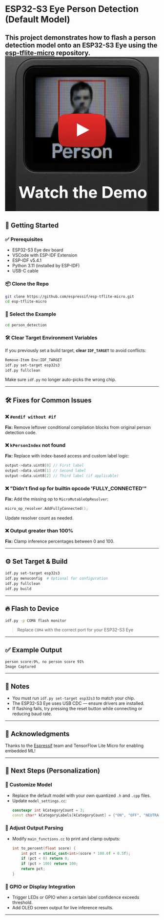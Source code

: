# ESP32-S3 Eye Person Detection (Default Model)

This project demonstrates how to flash a **person detection model** onto an **ESP32-S3 Eye** using the [esp-tflite-micro](https://github.com/espressif/esp-tflite-micro) repository.
[![Watch the demo](assets/Thumnail.png)](https://youtu.be/mUfiENhntOk)
---

## 🚀 Getting Started

### ✅ Prerequisites
- ESP32-S3 Eye dev board
- VSCode with ESP-IDF Extension
- ESP-IDF v5.4.1
- Python 3.11 (installed by ESP-IDF)
- USB-C cable

### 📦 Clone the Repo
```bash
git clone https://github.com/espressif/esp-tflite-micro.git
cd esp-tflite-micro
```

### 📂 Select the Example
```bash
cd person_detection
```

### 🛠️ Clear Target Environment Variables
If you previously set a build target, **clear `IDF_TARGET`** to avoid conflicts:
```bash
Remove-Item Env:IDF_TARGET
idf.py set-target esp32s3
idf.py fullclean
```
Make sure `idf.py` no longer auto-picks the wrong chip.

---

## 🛠️ Fixes for Common Issues

### ❌ `#endif without #if`
**Fix:** Remove leftover conditional compilation blocks from original person detection code.

### ❌ `kPersonIndex` not found
**Fix:** Replace with index-based access and custom label logic:
```cpp
output->data.uint8[0] // First label
output->data.uint8[1] // Second label
output->data.uint8[2] // Third label (if applicable)
```

### ❌ "Didn't find op for builtin opcode 'FULLY_CONNECTED'"
**Fix:** Add the missing op to `MicroMutableOpResolver`:
```cpp
micro_op_resolver.AddFullyConnected();
```
Update resolver count as needed.

### ❌ Output greater than 100%
**Fix:** Clamp inference percentages between 0 and 100.

---

## ⚙️ Set Target & Build

```bash
idf.py set-target esp32s3
idf.py menuconfig  # Optional for configuration
idf.py fullclean
idf.py build
```

---

## 🔥 Flash to Device

```bash
idf.py -p COM4 flash monitor
```
> Replace `COM4` with the correct port for your ESP32-S3 Eye

---

## ✅ Example Output
```text
person score:9%, no person score 91%
Image Captured
```

---

## 🧠 Notes
- You must run `idf.py set-target esp32s3` to match your chip.
- The ESP32-S3 Eye uses USB CDC — ensure drivers are installed.
- If flashing fails, try pressing the reset button while connecting or reducing baud rate.

---

## 🙌 Acknowledgments
Thanks to the [Espressif](https://github.com/espressif) team and TensorFlow Lite Micro for enabling embedded ML!

---

## 🧪 Next Steps (Personalization)

### 🎯 Customize Model
- Replace the default model with your own quantized `.h` and `.cpp` files.
- Update `model_settings.cc`:
  ```cpp
  constexpr int kCategoryCount = 3;
  const char* kCategoryLabels[kCategoryCount] = {"ON", "OFF", "NEUTRAL"};
  ```

### 🎯 Adjust Output Parsing
- Modify `main_functions.cc` to print and clamp outputs:
  ```cpp
  int to_percent(float score) {
      int pct = static_cast<int>(score * 100.0f + 0.5f);
      if (pct < 0) return 0;
      if (pct > 100) return 100;
      return pct;
  }
  ```

### 🎯 GPIO or Display Integration
- Trigger LEDs or GPIO when a certain label confidence exceeds threshold.
- Add OLED screen output for live inference results.

---

